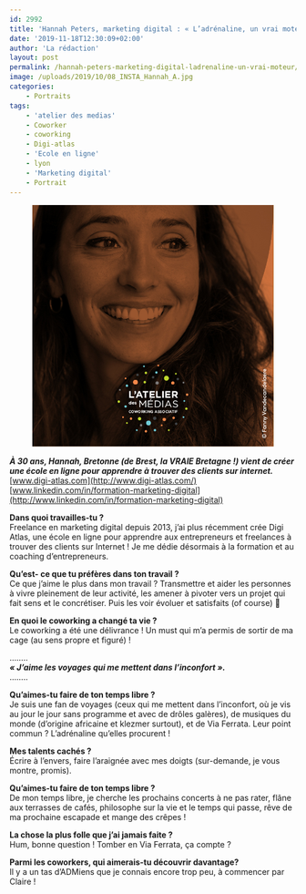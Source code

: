 ```yaml
---
id: 2992
title: 'Hannah Peters, marketing digital : « L’adrénaline, un vrai moteur ! »'
date: '2019-11-18T12:30:09+02:00'
author: 'La rédaction'
layout: post
permalink: /hannah-peters-marketing-digital-ladrenaline-un-vrai-moteur/
image: /uploads/2019/10/08_INSTA_Hannah_A.jpg
categories:
    - Portraits
tags:
    - 'atelier des medias'
    - Coworker
    - coworking
    - Digi-atlas
    - 'Ecole en ligne'
    - lyon
    - 'Marketing digital'
    - Portrait
---
```


<figure class="wp-block-image"><img src="/uploads/2019/10/08_INSTA_Hannah_A.jpg" alt="Illustration"></figure>

***À 30 ans, Hannah, Bretonne (de Brest, la VRAIE Bretagne !) vient de créer une école en ligne pour apprendre à trouver des clients sur internet.***  
[www.digi-atlas.com](http://www.digi-atlas.com/)  
[www.linkedin.com/in/formation-marketing-digital](http://www.linkedin.com/in/formation-marketing-digital)

**Dans quoi travailles-tu ?**  
Freelance en marketing digital depuis 2013, j’ai plus récemment crée Digi Atlas, une école en ligne pour apprendre aux entrepreneurs et freelances à trouver des clients sur Internet ! Je me dédie désormais à la formation et au coaching d’entrepreneurs.

**Qu’est- ce que tu préfères dans ton travail ?**  
Ce que j’aime le plus dans mon travail ? Transmettre et aider les personnes à vivre pleinement de leur activité, les amener à pivoter vers un projet qui fait sens et le concrétiser. Puis les voir évoluer et satisfaits (of course) 🙂

**En quoi le coworking a changé ta vie ?**  
Le coworking a été une délivrance ! Un must qui m’a permis de sortir de ma cage (au sens propre et figuré) !

……..  
***« J’aime les voyages qui me mettent dans l’inconfort ».***  
……..

**Qu’aimes-tu faire de ton temps libre ?**  
Je suis une fan de voyages (ceux qui me mettent dans l’inconfort, où je vis au jour le jour sans programme et avec de drôles galères), de musiques du monde (d’origine africaine et klezmer surtout), et de Via Ferrata. Leur point commun ? L’adrénaline qu’elles procurent !

**Mes talents cachés ?**  
Écrire à l’envers, faire l’araignée avec mes doigts (sur-demande, je vous montre, promis).

**Qu’aimes-tu faire de ton temps libre ?**  
De mon temps libre, je cherche les prochains concerts à ne pas rater, flâne aux terrasses de cafés, philosophe sur la vie et le temps qui passe, rêve de ma prochaine escapade et mange des crêpes !

**La chose la plus folle que j’ai jamais faite ?**  
Hum, bonne question ! Tomber en Via Ferrata, ça compte ?

**Parmi les coworkers, qui aimerais-tu découvrir davantage?**  
Il y a un tas d’ADMiens que je connais encore trop peu, à commencer par Claire !